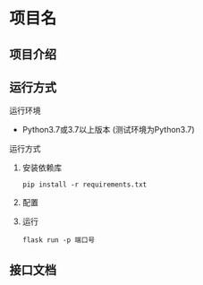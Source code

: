 # 项目名

## 项目介绍


## 运行方式
运行环境
- Python3.7或3.7以上版本 (测试环境为Python3.7)

运行方式
1. 安装依赖库
    ```
    pip install -r requirements.txt
    ```
2. 配置

3. 运行
    ```
    flask run -p 端口号 
    ```

## 接口文档


